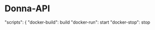 # Donna-API

 "scripts": {
    "docker-build": build
    "docker-run": start
    "docker-stop": stop